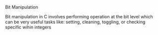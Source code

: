 Bit Manipulation

Bit manipulation in C involves performing operation at the bit level which can be very useful tasks like: setting, cleaning, toggling, or checking specific wihin integers  
